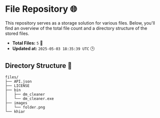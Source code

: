 # File Repository 🌐

This repository serves as a storage solution for various files. Below, you'll find an overview of the total file count and a directory structure of the stored files.

- **Total Files:** `5` 📁
- **Updated at:** `2025-05-03 18:35:39 UTC` 🕒

## Directory Structure 📂

```
files/
├── API.json
├── LICENSE
├── bin
│   ├── dm_cleaner
│   └── dm_cleaner.exe
├── images
│   └── folder.png
└── khiar

```
